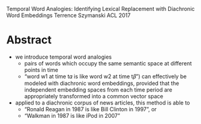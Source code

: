 Temporal Word Analogies:
  Identifying Lexical Replacement with Diachronic Word Embeddings
Terrence Szymanski
ACL 2017

# Abstract

* we introduce temporal word analogies
  * pairs of words which occupy the same semantic space
    at different points in time
  * “word w1 at time t𝛼 is like word w2 at time t𝛽”) can effectively be modeled
    with diachronic word embeddings, provided that
    the independent embedding spaces from each time period are appropriately
    transformed into a common vector space
* applied to a diachronic corpus of news articles, this method is able to
  * “Ronald Reagan in 1987 is like Bill Clinton in 1997”, or
  * “Walkman in 1987 is like iPod in 2007”
